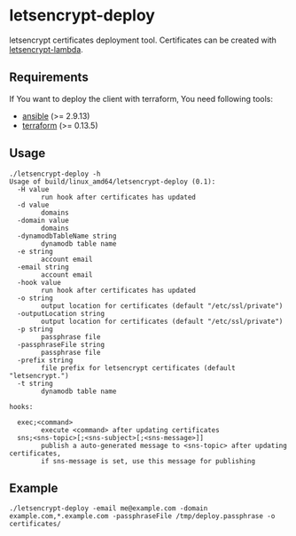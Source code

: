 # letsencrypt-deploy

letsencrypt certificates deployment tool. Certificates can be created with [letsencrypt-lambda](https://github.com/lscheidler/letsencrypt-lambda).

## Requirements

If You want to deploy the client with terraform, You need following tools:

- [ansible](https://www.ansible.com/) (>= 2.9.13)
- [terraform](https://www.terraform.io) (>= 0.13.5)

## Usage

```
./letsencrypt-deploy -h
Usage of build/linux_amd64/letsencrypt-deploy (0.1):
  -H value
    	run hook after certificates has updated
  -d value
    	domains
  -domain value
    	domains
  -dynamodbTableName string
    	dynamodb table name
  -e string
    	account email
  -email string
    	account email
  -hook value
    	run hook after certificates has updated
  -o string
    	output location for certificates (default "/etc/ssl/private")
  -outputLocation string
    	output location for certificates (default "/etc/ssl/private")
  -p string
    	passphrase file
  -passphraseFile string
    	passphrase file
  -prefix string
    	file prefix for letsencrypt certificates (default "letsencrypt.")
  -t string
    	dynamodb table name

hooks:

  exec;<command>
        execute <command> after updating certificates
  sns;<sns-topic>[;<sns-subject>[;<sns-message>]]
        publish a auto-generated message to <sns-topic> after updating certificates,
        if sns-message is set, use this message for publishing
```

## Example

```
./letsencrypt-deploy -email me@example.com -domain example.com,*.example.com -passphraseFile /tmp/deploy.passphrase -o certificates/
```

